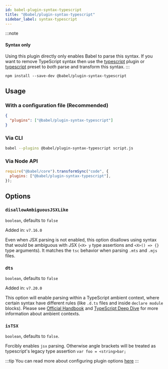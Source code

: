 ```yaml
---
id: babel-plugin-syntax-typescript
title: "@babel/plugin-syntax-typescript"
sidebar_label: syntax-typescript
---
```


:::note
#### Syntax only

Using this plugin directly only enables Babel to parse this syntax. If you want to remove TypeScript syntax then use the [typescript](plugin-transform-typescript.md) plugin or [typescript](preset-typescript.md) preset to _both_ parse and transform this syntax.
:::

```shell npm2yarn
npm install --save-dev @babel/plugin-syntax-typescript
```

## Usage

### With a configuration file (Recommended)

```json title="babel.config.json"
{
  "plugins": ["@babel/plugin-syntax-typescript"]
}
```

### Via CLI

```sh title="Shell"
babel --plugins @babel/plugin-syntax-typescript script.js
```

### Via Node API

```js title="JavaScript"
require("@babel/core").transformSync("code", {
  plugins: ["@babel/plugin-syntax-typescript"],
});
```

## Options

### `disallowAmbiguousJSXLike`

`boolean`, defaults to `false`

Added in: `v7.16.0`

Even when JSX parsing is not enabled, this option disallows using syntax that would be ambiguous with JSX (`<X> y` type assertions and `<X>() => {}` type arguments). It matches the `tsc` behavior when parsing `.mts` and `.mjs` files.

### `dts`

`boolean`, defaults to `false`

Added in: `v7.20.0`

This option will enable parsing within a TypeScript ambient context, where certain syntax have different rules (like `.d.ts` files and inside `declare module` blocks). Please see [Official Handbook](https://www.typescriptlang.org/docs/handbook/declaration-files/introduction.html) and [TypeScript Deep Dive](https://basarat.gitbook.io/typescript/type-system/intro) for more information about ambient contexts.

### `isTSX`

`boolean`, defaults to `false`.

Forcibly enables `jsx` parsing. Otherwise angle brackets will be treated as typescript's legacy type assertion `var foo = <string>bar;`

:::tip
You can read more about configuring plugin options [here](https://babeljs.io/docs/en/plugins#plugin-options)
:::
